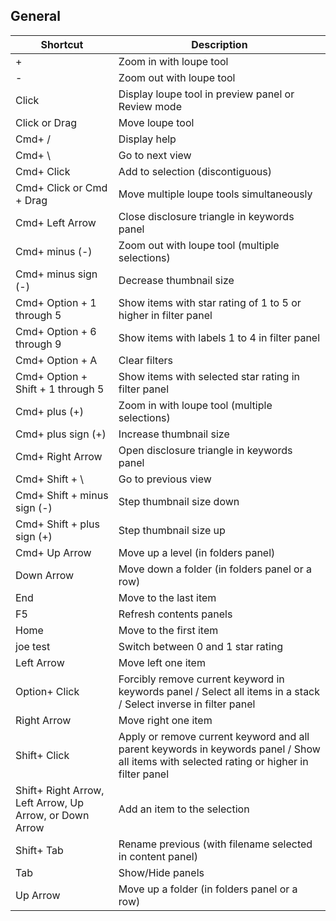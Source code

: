 ## General
Shortcut | Description
------------ | -------------
\+ | Zoom in with loupe tool | 
\- | Zoom out with loupe tool | 
Click | Display loupe tool in preview panel or Review mode | 
Click or Drag | Move loupe tool | 
Cmd+ / | Display help | 
Cmd+ \ | Go to next view | 
Cmd+ Click | Add to selection (discontiguous) | 
Cmd+ Click or Cmd + Drag | Move multiple loupe tools simultaneously | 
Cmd+ Left Arrow | Close disclosure triangle in keywords panel | 
Cmd+ minus (\-) | Zoom out with loupe tool (multiple selections) | 
Cmd+ minus sign (\-) | Decrease thumbnail size | 
Cmd+ Option + 1 through 5 | Show items with star rating of 1 to 5 or higher in filter panel | 
Cmd+ Option + 6 through 9 | Show items with labels 1 to 4 in filter panel | 
Cmd+ Option + A | Clear filters | 
Cmd+ Option + Shift + 1 through 5 | Show items with selected star rating in filter panel | 
Cmd+ plus (+) | Zoom in with loupe tool (multiple selections) | 
Cmd+ plus sign (+) | Increase thumbnail size | 
Cmd+ Right Arrow | Open disclosure triangle in keywords panel | 
Cmd+ Shift + \ | Go to previous view | 
Cmd+ Shift + minus sign (\-) | Step thumbnail size down | 
Cmd+ Shift + plus sign (+) | Step thumbnail size up | 
Cmd+ Up Arrow | Move up a level (in folders panel) | 
Down Arrow | Move down a folder (in folders panel or a row) | 
End | Move to the last item | 
F5 | Refresh contents panels | 
Home | Move to the first item | 
joe test | Switch between 0 and 1 star rating | 
Left Arrow | Move left one item | 
Option+ Click | Forcibly remove current keyword in keywords panel / Select all items in a stack / Select inverse in filter panel | 
Right Arrow | Move right one item | 
Shift+ Click | Apply or remove current keyword and all parent keywords in keywords panel / Show all items with selected rating or higher in filter panel | 
Shift+ Right Arrow, Left Arrow, Up Arrow, or Down Arrow | Add an item to the selection | 
Shift+ Tab | Rename previous (with filename selected in content panel) | 
Tab | Show/Hide panels | 
Up Arrow | Move up a folder (in folders panel or a row) | 
